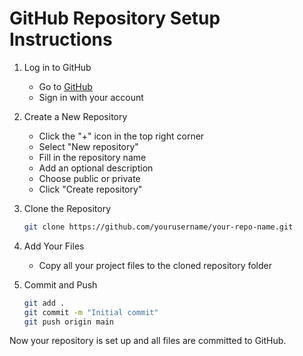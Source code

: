 # GitHub Repository Setup Instructions

1. Log in to GitHub
   - Go to [GitHub](https://github.com)
   - Sign in with your account

2. Create a New Repository
   - Click the "+" icon in the top right corner
   - Select "New repository"
   - Fill in the repository name
   - Add an optional description
   - Choose public or private
   - Click "Create repository"

3. Clone the Repository
   ```bash
   git clone https://github.com/yourusername/your-repo-name.git
   ```

4. Add Your Files
   - Copy all your project files to the cloned repository folder

5. Commit and Push
   ```bash
   git add .
   git commit -m "Initial commit"
   git push origin main
   ```

Now your repository is set up and all files are committed to GitHub.